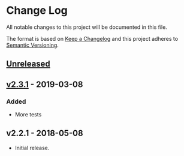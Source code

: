 # Change Log

All notable changes to this project will be documented in this file.

The format is based on [Keep a Changelog](http://keepachangelog.com/)
and this project adheres to [Semantic Versioning](http://semver.org/).

## [Unreleased](https://github.com/promaster-sdk/property/compare/@promaster-sdk%2Fvariant-listing@2.3.1...master)

## [v2.3.1](https://github.com/promaster-sdk/property/compare/@promaster-sdk%2Fvariant-listing@2.1.1...@promaster-sdk%2Fvariant-listing@2.3.1) - 2019-03-08

### Added

* More tests

## v2.2.1 - 2018-05-08

* Initial release.
